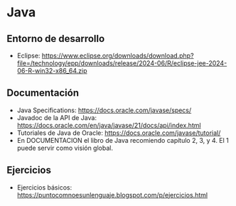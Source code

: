 # Java

## Entorno de desarrollo

- Eclipse: https://www.eclipse.org/downloads/download.php?file=/technology/epp/downloads/release/2024-06/R/eclipse-jee-2024-06-R-win32-x86_64.zip

## Documentación

- Java Specifications: https://docs.oracle.com/javase/specs/
- Javadoc de la API de Java: https://docs.oracle.com/en/java/javase/21/docs/api/index.html
- Tutoriales de Java de Oracle: https://docs.oracle.com/javase/tutorial/
- En DOCUMENTACION el libro de Java recomiendo capítulo 2, 3, y 4. El 1 puede servir como visión global.

## Ejercicios

- Ejercicios básicos: https://puntocomnoesunlenguaje.blogspot.com/p/ejercicios.html
